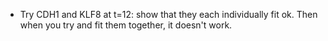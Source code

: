 * Try CDH1 and KLF8 at t=12: show that they each individually fit ok. Then when you try and fit them together, it doesn't work.

